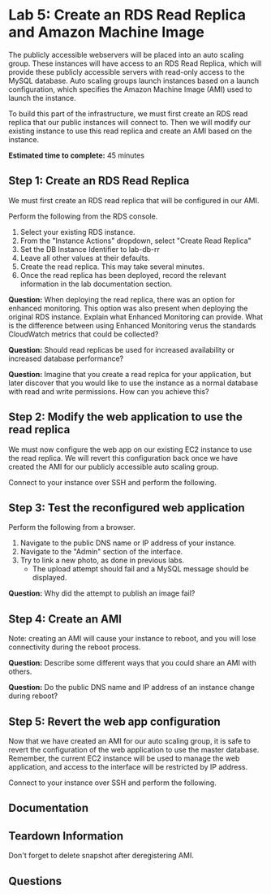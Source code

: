 # Lab 5: Create an RDS Read Replica and Amazon Machine Image

The publicly accessible webservers will be placed into an auto scaling group. These instances will have access to an RDS Read Replica, which will provide these publicly accessible servers with read-only access to the MySQL database. Auto scaling groups launch instances based on a launch configuration, which specifies the Amazon Machine Image (AMI) used to launch the instance.

To build this part of the infrastructure, we must first create an RDS read replica that our public instances will connect to. Then we will modify our existing instance to use this read replica and create an AMI based on the instance.

**Estimated time to complete:** 45 minutes

## Step 1: Create an RDS Read Replica

We must first create an RDS read replica that will be configured in our AMI.

Perform the following from the RDS console.

1. Select your existing RDS instance.
2. From the "Instance Actions" dropdown, select "Create Read Replica"
3. Set the DB Instance Identifier to lab-db-rr
4. Leave all other values at their defaults.
5. Create the read replica. This may take several minutes.
6. Once the read replica has been deployed, record the relevant information in the lab documentation section.

**Question:** When deploying the read replica, there was an option for enhanced monitoring. This option was also present when deploying the original RDS instance. Explain what Enhanced Monitoring can provide. What is the difference between using Enhanced Monitoring verus the standards CloudWatch metrics that could be collected?

**Question:** Should read replicas be used for increased availability or increased database performance?

**Question:** Imagine that you create a read replca for your application, but later discover that you would like to use the instance as a normal database with read and write permissions. How can you achieve this?

## Step 2: Modify the web application to use the read replica

We must now configure the web app on our existing EC2 instance to use the read replica. We will revert this configuration back once we have created the AMI for our publicly accessible auto scaling group.

Connect to your instance over SSH and perform the following.

## Step 3: Test the reconfigured web application

Perform the following from a browser.

1. Navigate to the public DNS name or IP address of your instance.
2. Navigate to the "Admin" section of the interface.
3. Try to link a new photo, as done in previous labs.
    * The upload attempt should fail and a MySQL message should be displayed.

**Question:** Why did the attempt to publish an image fail?


## Step 4: Create an AMI

Note: creating an AMI will cause your instance to reboot, and you will lose connectivity during the reboot process.

**Question:** Describe some different ways that you could share an AMI with others.

**Question:** Do the public DNS name and IP address of an instance change during reboot?

## Step 5: Revert the web app configuration

Now that we have created an AMI for our auto scaling group, it is safe to revert the configuration of the web application to use the master database. Remember, the current EC2 instance will be used to manage the web application, and access to the interface will be restricted by IP address.

Connect to your instance over SSH and perform the following.


## Documentation

## Teardown Information

Don't forget to delete snapshot after deregistering AMI.

## Questions
